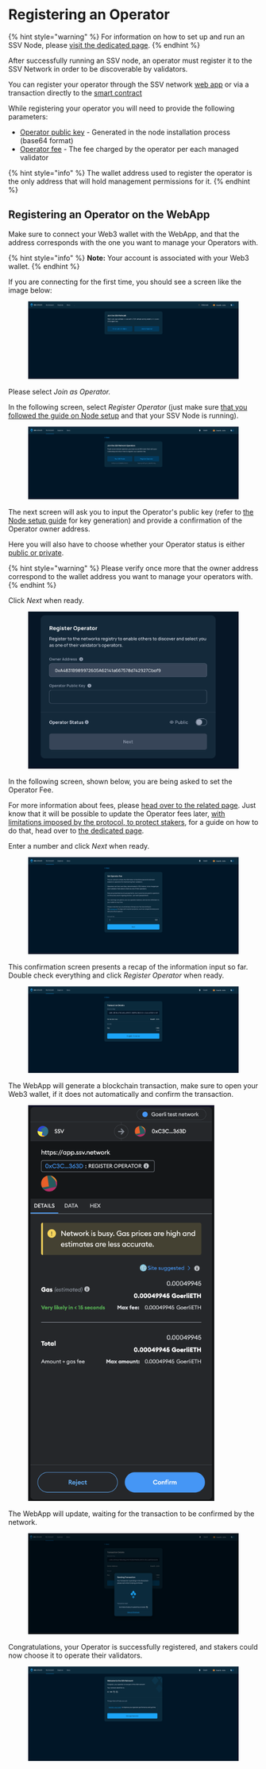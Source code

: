 # Registering an Operator

{% hint style="warning" %}
For information on how to set up and run an SSV Node, please [visit the dedicated page](../operator-node/installation.md).
{% endhint %}

After successfully running an SSV node, an operator must register it to the SSV Network in order to be discoverable by validators.

You can register your operator through the SSV network [web app](https://app.ssv.network) or via a transaction directly to the [smart contract](../../developers/smart-contracts/ssvnetwork.md#public-registeroperator-publickey-operatorfee)&#x20;

While registering your operator you will need to provide the following parameters:

* [Operator public key](../operator-node/installation.md#4.-generate-operator-keys) - Generated in the node installation process (base64 format)
* [Operator fee](../../learn/operators/#operator-fee) - The fee charged by the operator per each managed validator

{% hint style="info" %}
The wallet address used to register the operator is the only address that will hold management permissions for it.
{% endhint %}

## Registering an Operator on the WebApp

Make sure to connect your Web3 wallet with the WebApp, and that the address corresponds with the one you want to manage your Operators with.

{% hint style="info" %}
**Note:** Your account is associated with your Web3 wallet.
{% endhint %}

If you are connecting for the first time, you should see a screen like the image below:

<figure><img src="../../.gitbook/assets/registering_operator_0.png" alt=""><figcaption></figcaption></figure>

Please select _Join as Operator._

In the following screen, select _Register Operator_ (just make sure [that you followed the guide on Node setup](../operator-node/installation.md) and that your SSV Node is running).

<figure><img src="../../.gitbook/assets/registering_operator_2.png" alt=""><figcaption></figcaption></figure>

The next screen will ask you to input the Operator's public key (refer to [the Node setup guide](../operator-node/installation.md#key-pair-generation-and-encryption) for key generation) and provide a confirmation of the Operator owner address.

Here you will also have to choose whether your Operator status is either [public or private](../../learn/operators/permissioned-operators.md).

{% hint style="warning" %}
Please verify once more that the owner address correspond to the wallet address you want to manage your operators with.
{% endhint %}

Click _Next_ when ready.

<figure><img src="../../.gitbook/assets/image (42).png" alt=""><figcaption></figcaption></figure>

In the following screen, shown below, you are being asked to set the Operator Fee.

For more information about fees, please [head over to the related page](../../learn/protocol-overview/tokenomics/fees.md#_ht1v5x3rp8hp). Just know that it will be possible to update the Operator fees later, [with limitations imposed by the protocol, to protect stakers](../../learn/operators/update-fee.md), for a guide on how to do that, head over to [the dedicated page](updating-operator-fees.md).

Enter a number and click _Next_ when ready.

<figure><img src="../../.gitbook/assets/registering_operator_4.png" alt=""><figcaption></figcaption></figure>

This confirmation screen presents a recap of the information input so far. Double check everything and click _Register Operator_ when ready.

<figure><img src="../../.gitbook/assets/registering_operator_5.png" alt=""><figcaption></figcaption></figure>

The WebApp will generate a blockchain transaction, make sure to open your Web3 wallet, if it does not automatically and confirm the transaction.

<figure><img src="../../.gitbook/assets/registering_operator_6.png" alt="" width="375"><figcaption></figcaption></figure>

The WebApp will update, waiting for the transaction to be confirmed by the network.

<figure><img src="../../.gitbook/assets/registering_operator_7.png" alt=""><figcaption></figcaption></figure>

Congratulations, your Operator is successfully registered, and stakers could now choose it to operate their validators.

<figure><img src="../../.gitbook/assets/registering_operator_8.png" alt=""><figcaption></figcaption></figure>
